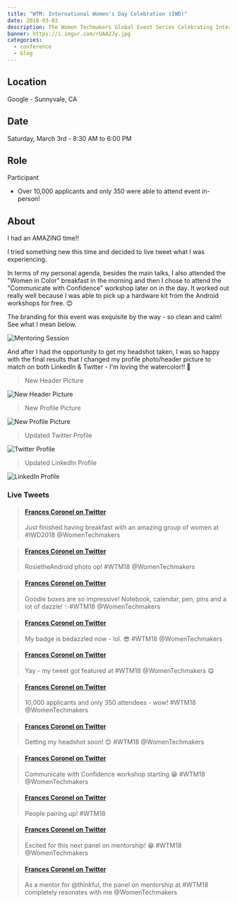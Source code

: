 ```yaml
---
title: "WTM: International Women's Day Celebration (IWD)"
date: 2018-03-03
description: The Women Techmakers Global Event Series Celebrating International Women's Day
banner: https://i.imgur.com/rUAA2Jy.jpg
categories:
  - conference
  - blog
---
```


## Location

Google - Sunnyvale, CA

## Date

Saturday, March 3rd - 8:30 AM to 6:00 PM

## Role

Participant

- Over 10,000 applicants and only 350 were able to attend event in-person!

## About

I had an AMAZING time!!

I tried something new this time and decided to live tweet what I was experiencing.

In terms of my personal agenda, besides the main talks, I also attended the "Women in Color" breakfast in the morning and then I chose to attend the "Communicate with Confidence" workshop later on in the day. It worked out really well because I was able to pick up a hardware kit from the Android workshops for free. 😊

The branding for this event was exquisite by the way - so clean and calm! See what I mean below.

![Mentoring Session](https://i.imgur.com/Muxg4oO.jpg)

And after I had the opportunity to get my headshot taken, I was so happy with the final results that I changed my profile photo/header picture to match on both LinkedIn & Twitter - I'm loving the watercolor!! 🌊️

> New Header Picture

![New Header Picture](https://i.imgur.com/DMZI6ni.jpg)

> New Profile Picture

![New Profile Picture](https://i.imgur.com/Ap1R1zy.jpg)

> Updated Twitter Profile

![Twitter Profile](https://i.imgur.com/OplHVur.png)

> Updated LinkedIn Profile

![LinkedIn Profile](https://i.imgur.com/R75pU6G.png)

### Live Tweets

<blockquote class="embedly-card"><h4><a href="https://twitter.com/fvcproductions/status/969989069454413824">Frances Coronel on Twitter</a></h4><p>Just finished having breakfast with an amazing group of women at #IWD2018 @WomenTechmakers</p></blockquote>

<blockquote class="embedly-card"><h4><a href="https://twitter.com/fvcproductions/status/969995506897293312">Frances Coronel on Twitter</a></h4><p>RosietheAndroid photo op! #WTM18 @WomenTechmakers</p></blockquote>

<blockquote class="embedly-card"><h4><a href="https://twitter.com/fvcproductions/status/970000938084782080">Frances Coronel on Twitter</a></h4><p>Goodie boxes are so impressive! Notebook, calendar, pen, pins and a lot of dazzle! ✨#WTM18 @WomenTechmakers</p></blockquote>

<blockquote class="embedly-card"><h4><a href="https://twitter.com/fvcproductions/status/970001386367746049">Frances Coronel on Twitter</a></h4><p>My badge is bedazzled now - lol. 😎 #WTM18 @WomenTechmakers</p></blockquote>

<blockquote class="embedly-card"><h4><a href="https://twitter.com/fvcproductions/status/970002993499312128">Frances Coronel on Twitter</a></h4><p>Yay - my tweet got featured at #WTM18 @WomenTechmakers 😋</p></blockquote>

<blockquote class="embedly-card"><h4><a href="https://twitter.com/fvcproductions/status/970006361324052482">Frances Coronel on Twitter</a></h4><p>10,000 applicants and only 350 attendees - wow! #WTM18 @WomenTechmakers</p></blockquote>

<blockquote class="embedly-card"><h4><a href="https://twitter.com/fvcproductions/status/970040838263730177">Frances Coronel on Twitter</a></h4><p>Getting my headshot soon! 😊 #WTM18 @WomenTechmakers</p></blockquote>

<blockquote class="embedly-card"><h4><a href="https://twitter.com/fvcproductions/status/970049121326309376">Frances Coronel on Twitter</a></h4><p>Communicate with Confidence workshop starting 😁 #WTM18 @WomenTechmakers</p></blockquote>

<blockquote class="embedly-card"><h4><a href="https://twitter.com/fvcproductions/status/970050283471425536">Frances Coronel on Twitter</a></h4><p>People pairing up! #WTM18</p></blockquote>

<blockquote class="embedly-card"><h4><a href="https://twitter.com/fvcproductions/status/970084513932918785">Frances Coronel on Twitter</a></h4><p>Excited for this next panel on mentorship! 😁 #WTM18 @WomenTechmakers</p></blockquote>

<blockquote class="embedly-card"><h4><a href="https://twitter.com/fvcproductions/status/970090517294804992">Frances Coronel on Twitter</a></h4><p>As a mentor for @thinkful, the panel on mentorship at #WTM18 completely resonates with me @WomenTechmakers</p></blockquote>

<script async src="//cdn.embedly.com/widgets/platform.js" charset="UTF-8"></script>
